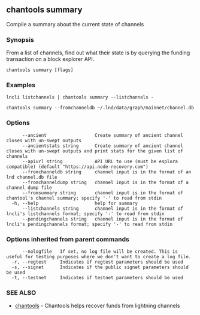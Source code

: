## chantools summary

Compile a summary about the current state of channels

### Synopsis

From a list of channels, find out what their state is by
querying the funding transaction on a block explorer API.

```
chantools summary [flags]
```

### Examples

```
lncli listchannels | chantools summary --listchannels -

chantools summary --fromchanneldb ~/.lnd/data/graph/mainnet/channel.db
```

### Options

```
      --ancient                  Create summary of ancient channel closes with un-swept outputs
      --ancientstats string      Create summary of ancient channel closes with un-swept outputs and print stats for the given list of channels
      --apiurl string            API URL to use (must be esplora compatible) (default "https://api.node-recovery.com")
      --fromchanneldb string     channel input is in the format of an lnd channel.db file
      --fromchanneldump string   channel input is in the format of a channel dump file
      --fromsummary string       channel input is in the format of chantool's channel summary; specify '-' to read from stdin
  -h, --help                     help for summary
      --listchannels string      channel input is in the format of lncli's listchannels format; specify '-' to read from stdin
      --pendingchannels string   channel input is in the format of lncli's pendingchannels format; specify '-' to read from stdin
```

### Options inherited from parent commands

```
      --nologfile   If set, no log file will be created. This is useful for testing purposes where we don't want to create a log file.
  -r, --regtest     Indicates if regtest parameters should be used
  -s, --signet      Indicates if the public signet parameters should be used
  -t, --testnet     Indicates if testnet parameters should be used
```

### SEE ALSO

* [chantools](chantools.md)	 - Chantools helps recover funds from lightning channels

